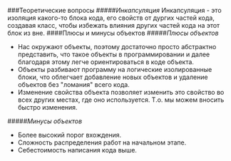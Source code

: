 ###Теоретические вопросы
#####*Инкапсуляция*
	Инкапсуляция - это изоляция какого-то блока кода, его свойств от дургих частей кода, создавая класс, чтобы избежать влияния других частей кода на этот блок из вне.
####Плюсы и минусы объектов
#####*Плюсы объектов*
- Нас окружают объекты, поэтому достаточно просто абстрактно представить, что такое объекты в программировании и далее благодаря этому легче ориентироваться в коде объекта.
- Объекты разбивают программу на логические изолированные блоки, что облегчает добавление новых объектов и удаление объектов без "ломания" всего кода.
- Изменение свойства объекта позволяет изменить это свойство во всех других местах, где оно используется. Т.о. мы можем вносить быстро изменения.

#####*Минусы объектов*
- Более высокий порог вхождения.
- Сложность распределения работ на начальном этапе.
- Себестоимость написания кода выше.
